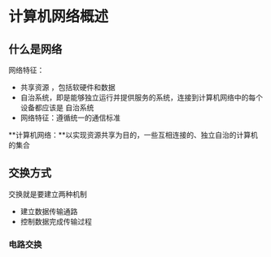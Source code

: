 # 计算机网络概述

## 什么是网络

网络特征：

- 共享资源 ，包括软硬件和数据
- 自治系统，即是能够独立运行并提供服务的系统，连接到计算机网络中的每个设备都应该是 自治系统
- 网络特征：遵循统一的通信标准

**计算机网络：**以实现资源共享为目的，一些互相连接的、独立自治的计算机的集合



## 交换方式

交换就是要建立两种机制

- 建立数据传输通路
- 控制数据完成传输过程

### 电路交换

